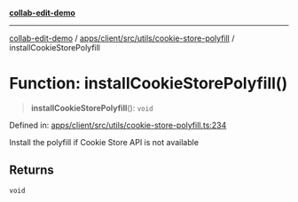 [**collab-edit-demo**](../../../../../../README.md)

***

[collab-edit-demo](../../../../../../README.md) / [apps/client/src/utils/cookie-store-polyfill](../README.md) / installCookieStorePolyfill

# Function: installCookieStorePolyfill()

> **installCookieStorePolyfill**(): `void`

Defined in: [apps/client/src/utils/cookie-store-polyfill.ts:234](https://github.com/austyle-io/pub-sub-demo/blob/00b2f1e9b947d5e964db5c3be9502513c4374263/apps/client/src/utils/cookie-store-polyfill.ts#L234)

Install the polyfill if Cookie Store API is not available

## Returns

`void`
